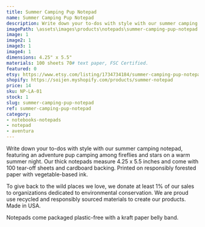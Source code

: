 ```yaml
---
title: Summer Camping Pup Notepad
name: Summer Camping Pup Notepad
description: Write down your to-dos with style with our summer camping notepad, featuring an adventure pup camping among fireflies and stars on a warm summer night. Our thick notepads measure 4.25 x 5.5 inches and come with 100 tear-off sheets and cardboard backing. Printed on responsibly forested paper with vegetable-based ink. Made in USA.
imagePath: \assets\images\products\notepads\summer-camping-pup-notepad
image: 1
image2: 1
image3: 1
image4: 1
dimensions: 4.25" x 5.5"
materials: 100 sheets 70# text paper, FSC Certified.
featured: 0
etsy: https://www.etsy.com/listing/1734734184/summer-camping-pup-notepad-adventure-dog
shopify: https://soijen.myshopify.com/products/summer-notepad
price: 14
sku: NP-LA-01
stock: 1
slug: summer-camping-pup-notepad
ref: summer-camping-pup-notepad
category:
- notebooks-notepads
- notepad
- aventura
---
```

Write down your to-dos with style with our summer camping notepad, featuring an adventure pup camping among fireflies and stars on a warm summer night. Our thick notepads measure 4.25 x 5.5 inches and come with 100 tear-off sheets and cardboard backing. Printed on responsibly forested paper with vegetable-based ink.

To give back to the wild places we love, we donate at least 1% of our sales to organizations dedicated to environmental conservation. We are proud use recycled and responsibly sourced materials to create our products. Made in USA.

Notepads come packaged plastic-free with a kraft paper belly band.
